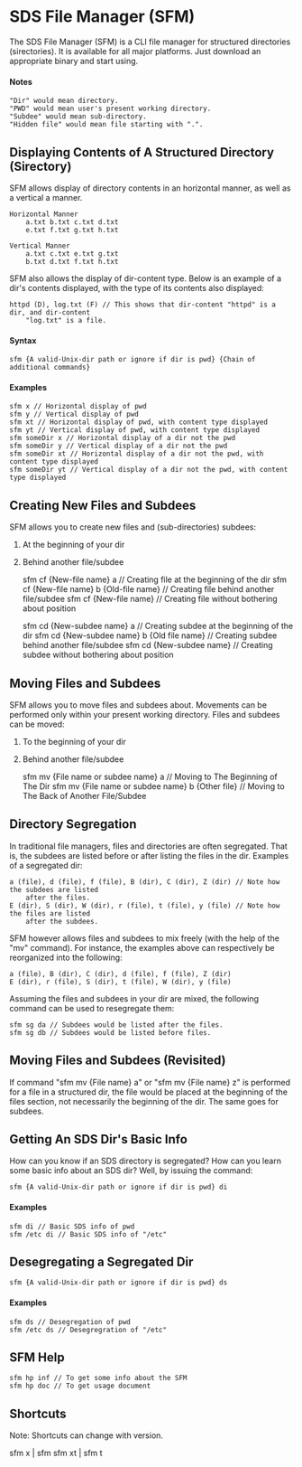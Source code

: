 # SDS File Manager (SFM)

The SDS File Manager (SFM) is a CLI file manager for structured directories (sirectories). It is
available for all major platforms. Just download an appropriate binary and start using.

#### Notes

	"Dir" would mean directory.
	"PWD" would mean user's present working directory.
	"Subdee" would mean sub-directory.
	"Hidden file" would mean file starting with ".".

## Displaying Contents of A Structured Directory (Sirectory)

SFM allows display of directory contents in an horizontal manner, as well as a vertical a manner.

	Horizontal Manner
		a.txt b.txt c.txt d.txt
		e.txt f.txt g.txt h.txt

	Vertical Manner
		a.txt c.txt e.txt g.txt
		b.txt d.txt f.txt h.txt

SFM also allows the display of dir-content type. Below is an example of a dir's contents displayed,
with the type of its contents also displayed:

	httpd (D), log.txt (F) // This shows that dir-content "httpd" is a dir, and dir-content
		"log.txt" is a file.

#### Syntax
	sfm {A valid-Unix-dir path or ignore if dir is pwd} {Chain of additional commands}

#### Examples
	sfm x // Horizontal display of pwd
	sfm y // Vertical display of pwd
	sfm xt // Horizontal display of pwd, with content type displayed
	sfm yt // Vertical display of pwd, with content type displayed
	sfm someDir x // Horizontal display of a dir not the pwd
	sfm someDir y // Vertical display of a dir not the pwd
	sfm someDir xt // Horizontal display of a dir not the pwd, with content type displayed
	sfm someDir yt // Vertical display of a dir not the pwd, with content type displayed

## Creating New Files and Subdees

SFM allows you to create new files and (sub-directories) subdees:

1. At the beginning of your dir
2. Behind another file/subdee


	sfm cf {New-file name} a // Creating file at the beginning of the dir
	sfm cf {New-file name} b {Old-file name} // Creating file behind another file/subdee
	sfm cf {New-file name} // Creating file without bothering about position

	sfm cd {New-subdee name} a // Creating subdee at the beginning of the dir
	sfm cd {New-subdee name} b {Old file name} // Creating subdee behind another file/subdee
	sfm cd {New-subdee name} // Creating subdee without bothering about position

## Moving Files and Subdees

SFM allows you to move files and subdees about. Movements can be performed only within your present
working directory. Files and subdees can be moved:

1. To the beginning of your dir
2. Behind another file/subdee


	sfm mv {File name or subdee name} a // Moving to The Beginning of The Dir
	sfm mv {File name or subdee name} b {Other file} // Moving to The Back of Another
		File/Subdee

## Directory Segregation

In traditional file managers, files and directories are often segregated. That is, the subdees are
listed before or after listing the files in the dir. Examples of a segregated dir:

	a (file), d (file), f (file), B (dir), C (dir), Z (dir) // Note how the subdees are listed
		after the files.
	E (dir), S (dir), W (dir), r (file), t (file), y (file) // Note how the files are listed
		after the subdees.

SFM however allows files and subdees to mix freely (with the help of the "mv" command). For instance,
the examples above can respectively be reorganized into the following:

	a (file), B (dir), C (dir), d (file), f (file), Z (dir)
	E (dir), r (file), S (dir), t (file), W (dir), y (file)

Assuming the files and subdees in your dir are mixed, the following command can be used to
resegregate them:

	sfm sg da // Subdees would be listed after the files.
	sfm sg db // Subdees would be listed before files.

## Moving Files and Subdees (Revisited)

If command "sfm mv {File name} a" or "sfm mv {File name} z" is performed for a file in a structured
dir, the file would be placed at the beginning of the files section, not necessarily the beginning
of the dir. The same goes for subdees.

## Getting An SDS Dir's Basic Info

How can you know if an SDS directory is segregated? How can you learn some basic info about an SDS
dir? Well, by issuing the command:

	sfm {A valid-Unix-dir path or ignore if dir is pwd} di

#### Examples
	sfm di // Basic SDS info of pwd
	sfm /etc di // Basic SDS info of "/etc"

## Desegregating a Segregated Dir

	sfm {A valid-Unix-dir path or ignore if dir is pwd} ds

#### Examples
	sfm ds // Desegregation of pwd
	sfm /etc ds // Desegregration of "/etc"

## SFM Help

	sfm hp inf // To get some info about the SFM
	sfm hp doc // To get usage document

## Shortcuts

Note: Shortcuts can change with version.

sfm x  | sfm
sfm xt | sfm t
